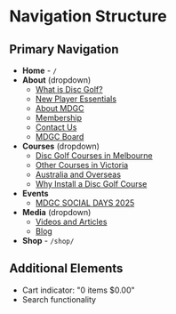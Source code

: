# Navigation Structure

## Primary Navigation
- **Home** - `/`
- **About** (dropdown)
  - [What is Disc Golf?](/what-is-disc-golf/)
  - [New Player Essentials](/upcoming-events/new-player-essentials/)
  - [About MDGC](/about-us/)
  - [Membership](/membership-2/)
  - [Contact Us](/contact/)
  - [MDGC Board](/board/)
- **Courses** (dropdown)
  - [Disc Golf Courses in Melbourne](/melbourne-courses/)
  - [Other Courses in Victoria](/other-courses-in-victoria/)
  - [Australia and Overseas](/australia-international/)
  - [Why Install a Disc Golf Course](/why-install-a-disc-golf-course/)
- **Events**
  - [MDGC SOCIAL DAYS 2025](/events/)
- **Media** (dropdown)
  - [Videos and Articles](/media/)
  - [Blog](/news/)
- **Shop** - `/shop/`

## Additional Elements
- Cart indicator: "0 items $0.00"
- Search functionality